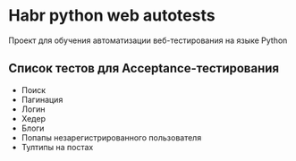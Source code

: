 # Habr python web autotests 

Проект для обучения автоматизации веб-тестирования на языке Python

## Список тестов для Acceptance-тестирования

- Поиск
- Пагинация
- Логин
- Хедер
- Блоги
- Попапы незарегистрированного пользователя
- Тултипы на постах